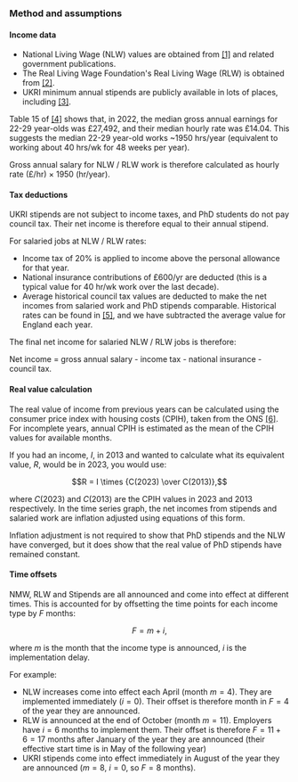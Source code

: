 ### Method and assumptions

#### Income data

- National Living Wage (NLW) values are obtained from [[1]](https://www.gov.uk/government/publications/20-years-of-the-national-minimum-wage) and related government publications.
- The Real Living Wage Foundation's Real Living Wage (RLW) is obtained from [[2]](https://www.livingwage.org.uk/what-real-living-wage).
- UKRI minimum annual stipends are publicly available in lots of places, including [[3]](https://www.uea.ac.uk/research/research-with-us/postgraduate-research/latest-phds-and-research-studentships/postgraduate-research-fees-and-funding/stipends-and-fee-levels).

Table 15 of [[4]](https://www.ons.gov.uk/employmentandlabourmarket/peopleinwork/earningsandworkinghours/timeseries/ybuy/lms) shows that, in 2022, the median gross annual earnings for 22-29 year-olds was £27,492, and their median hourly rate was £14.04. This suggests the median 22-29 year-old works ~1950&nbsp;hrs/year (equivalent to working about 40&nbsp;hrs/wk for 48&nbsp;weeks per year).

Gross annual salary for NLW / RLW work is therefore calculated as hourly rate (£/hr) $\times$ 1950 (hr/year).

#### Tax deductions

UKRI stipends are not subject to income taxes, and PhD students do not pay council tax. Their net income is therefore equal to their annual stipend.

For salaried jobs at NLW / RLW rates:

- Income tax of 20% is applied to income above the personal allowance for that year.
- National insurance contributions of £600/yr are deducted (this is a typical value for 40&nbsp;hr/wk work over the last decade).
- Average historical council tax values are deducted to make the net incomes from salaried work and PhD stipends comparable. Historical rates can be found in [[5]](https://www.gov.uk/government/statistical-data-sets/live-tables-on-council-tax), and we have subtracted the average value for England each year.

The final net income for salaried NLW / RLW jobs is therefore:

Net income = gross annual salary - income tax - national insurance - council tax.

#### Real value calculation

The real value of income from previous years can be calculated using the consumer price index with housing costs (CPIH), taken from the ONS [[6]](https://www.ons.gov.uk/economy/inflationandpriceindices/timeseries/l522/mm23). For incomplete years, annual CPIH is estimated as the mean of the CPIH values for available months.

If you had an income, $I$, in 2013 and wanted to calculate what its equivalent value, $R$, would be in 2023, you would use:

$$R = I \times {C(2023) \over C(2013)},$$

where $C(2023)$ and $C(2013)$ are the CPIH values in 2023 and 2013 respectively. In the time series graph, the net incomes from stipends and salaried work are inflation adjusted using equations of this form.

Inflation adjustment is not required to show that PhD stipends and the NLW have converged, but it does show that the real value of PhD stipends have remained constant.


#### Time offsets

NMW, RLW and Stipends are all announced and come into effect at different times. This is accounted for by offsetting the time points for each income type by $F$ months:

$$F = m + i,$$

where $m$ is the month that the income type is announced, $i$ is the implementation delay.

For example:
- NLW increases come into effect each April (month $m=4$). They are implemented immediately ($i=0$). Their offset is therefore month in $F=4$ of the year they are announced.
- RLW is announced at the end of October (month $m=11$). Employers have $i=6$ months to implement them. Their offset is therefore $F=11+6=17$ months after January of the year they are announced (their effective start time is in May of the following year)
- UKRI stipends come into effect immediately in August of the year they are announced ($m=8$, $i=0$, so $F=8$ months).

